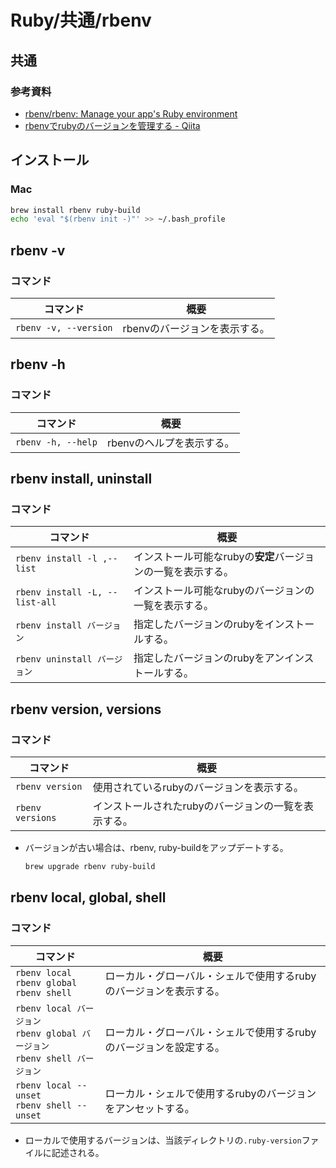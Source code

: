 # Ruby/共通/rbenv

## 共通

### 参考資料

- [rbenv/rbenv: Manage your app's Ruby environment](https://github.com/rbenv/rbenv)
- [rbenvでrubyのバージョンを管理する - Qiita](https://qiita.com/hujuu/items/3d600f2b2384c145ad12)

## インストール

### Mac

```bash
brew install rbenv ruby-build
echo 'eval "$(rbenv init -)"' >> ~/.bash_profile
```

## rbenv -v

### コマンド

| コマンド              | 概要                          |
| --------------------- | ----------------------------- |
| `rbenv -v, --version` | rbenvのバージョンを表示する。 |

## rbenv -h

### コマンド

| コマンド           | 概要                      |
| ------------------ | ------------------------- |
| `rbenv -h, --help` | rbenvのヘルプを表示する。 |

## rbenv install, uninstall

### コマンド

| コマンド                       | 概要                                                         |
| ------------------------------ | ------------------------------------------------------------ |
| `rbenv install -l ,--list`     | インストール可能なrubyの**安定**バージョンの一覧を表示する。 |
| `rbenv install -L, --list-all` | インストール可能なrubyのバージョンの一覧を表示する。         |
| `rbenv install バージョン`     | 指定したバージョンのrubyをインストールする。                 |
| `rbenv uninstall バージョン`   | 指定したバージョンのrubyをアンインストールする。             |

## rbenv version, versions

### コマンド

| コマンド         | 概要                                                 |
| ---------------- | ---------------------------------------------------- |
| `rbenv version`  | 使用されているrubyのバージョンを表示する。           |
| `rbenv versions` | インストールされたrubyのバージョンの一覧を表示する。 |

- バージョンが古い場合は、rbenv, ruby-buildをアップデートする。

  ```bash
  brew upgrade rbenv ruby-build
  ```

## rbenv local, global, shell

### コマンド

| コマンド                                                     | 概要                                                         |
| ------------------------------------------------------------ | ------------------------------------------------------------ |
| `rbenv local`<br />`rbenv global`<br />`rbenv shell`         | ローカル・グローバル・シェルで使用するrubyのバージョンを表示する。 |
| `rbenv local バージョン`<br />`rbenv global バージョン`<br />`rbenv shell バージョン` | ローカル・グローバル・シェルで使用するrubyのバージョンを設定する。 |
| `rbenv local --unset`<br />`rbenv shell --unset`             | ローカル・シェルで使用するrubyのバージョンをアンセットする。 |

- ローカルで使用するバージョンは、当該ディレクトリの`.ruby-version`ファイルに記述される。
